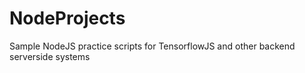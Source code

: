 # NodeProjects
Sample NodeJS practice scripts for TensorflowJS and other backend serverside systems

